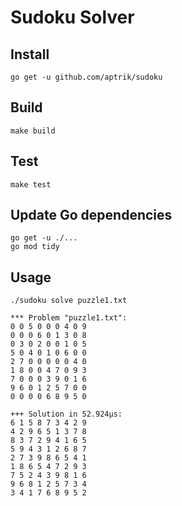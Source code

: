 # Sudoku Solver

## Install

    go get -u github.com/aptrik/sudoku

## Build

    make build

## Test

    make test

## Update Go dependencies

    go get -u ./...
    go mod tidy

## Usage

`./sudoku solve puzzle1.txt`

    *** Problem "puzzle1.txt":
    0 0 5 0 0 0 4 0 9
    0 0 0 6 0 1 3 0 8
    0 3 0 2 0 0 1 0 5
    5 0 4 0 1 0 6 0 0
    2 7 0 0 0 0 0 4 0
    1 8 0 0 4 7 0 9 3
    7 0 0 0 3 9 0 1 6
    9 6 0 1 2 5 7 0 0
    0 0 0 0 6 8 9 5 0

    +++ Solution in 52.924µs:
    6 1 5 8 7 3 4 2 9
    4 2 9 6 5 1 3 7 8
    8 3 7 2 9 4 1 6 5
    5 9 4 3 1 2 6 8 7
    2 7 3 9 8 6 5 4 1
    1 8 6 5 4 7 2 9 3
    7 5 2 4 3 9 8 1 6
    9 6 8 1 2 5 7 3 4
    3 4 1 7 6 8 9 5 2

